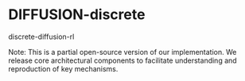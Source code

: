 # DIFFUSION-discrete
discrete-diffusion-rl

Note: This is a partial open-source version of our implementation.
We release core architectural components to facilitate understanding and reproduction of key mechanisms.
